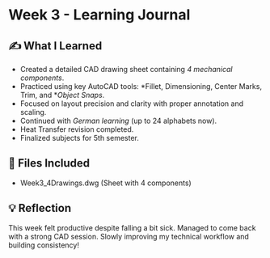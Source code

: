 # Week 3 - Learning Journal

## ✍ What I Learned
- Created a detailed CAD drawing sheet containing *4 mechanical components*.
- Practiced using key AutoCAD tools: *Fillet, Dimensioning, Center Marks, Trim, and **Object Snaps*.
- Focused on layout precision and clarity with proper annotation and scaling.
- Continued with *German learning* (up to 24 alphabets now).
- Heat Transfer revision completed.
- Finalized subjects for 5th semester.

## 📁 Files Included
- Week3_4Drawings.dwg (Sheet with 4 components)

## 💡 Reflection
This week felt productive despite falling a bit sick. Managed to come back with a strong CAD session. Slowly improving my technical workflow and building consistency!
